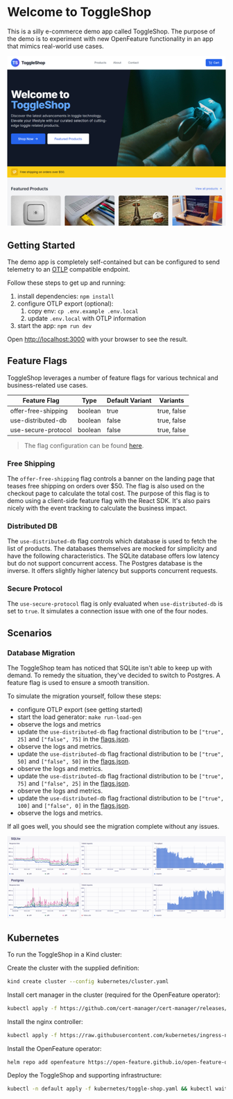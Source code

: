 # Welcome to ToggleShop

This is a silly e-commerce demo app called ToggleShop.
The purpose of the demo is to experiment with new OpenFeature functionality in an app that mimics real-world use cases.

![ToggleShop screenshot](./public/img/screenshot.png)

## Getting Started

The demo app is completely self-contained but can be configured to send telemetry to an [OTLP](https://opentelemetry.io/docs/specs/otel/protocol/) compatible endpoint.

Follow these steps to get up and running:

1. install dependencies: `npm install`
2. configure OTLP export (optional):
   1. copy env: `cp .env.example .env.local`
   2. update `.env.local` with OTLP information
3. start the app: `npm run dev`

Open [http://localhost:3000](http://localhost:3000) with your browser to see the result.

## Feature Flags

ToggleShop leverages a number of feature flags for various technical and business-related use cases.

| Feature Flag        | Type    | Default Variant | Variants    |
| ------------------- | ------- | --------------- | ----------- |
| offer-free-shipping | boolean | true            | true, false |
| use-distributed-db  | boolean | false           | true, false |
| use-secure-protocol | boolean | false           | true, false |

> The flag configuration can be found [here](./flags.json).

### Free Shipping

The `offer-free-shipping` flag controls a banner on the landing page that teases free shipping on orders over $50.
The flag is also used on the checkout page to calculate the total cost.
The purpose of this flag is to demo using a client-side feature flag with the React SDK.
It's also pairs nicely with the event tracking to calculate the business impact.

### Distributed DB

The `use-distributed-db` flag controls which database is used to fetch the list of products.
The databases themselves are mocked for simplicity and have the following characteristics.
The SQLite database offers low latency but do not support concurrent access.
The Postgres database is the inverse.
It offers slightly higher latency but supports concurrent requests.

### Secure Protocol

The `use-secure-protocol` flag is only evaluated when `use-distributed-db` is set to `true`.
It simulates a connection issue with one of the four nodes.

## Scenarios

### Database Migration

The ToggleShop team has noticed that SQLite isn't able to keep up with demand.
To remedy the situation, they've decided to switch to Postgres.
A feature flag is used to ensure a smooth transition.

To simulate the migration yourself, follow these steps:

- configure OTLP export (see getting started)
- start the load generator: `make run-load-gen`
- observe the logs and metrics
- update the `use-distributed-db` flag fractional distribution to be `["true", 25]` and `["false", 75]` in the [flags.json](./flags.json).
- observe the logs and metrics.
- update the `use-distributed-db` flag fractional distribution to be `["true", 50]` and `["false", 50]` in the [flags.json](./flags.json).
- observe the logs and metrics.
- update the `use-distributed-db` flag fractional distribution to be `["true", 75]` and `["false", 25]` in the [flags.json](./flags.json).
- observe the logs and metrics.
- update the `use-distributed-db` flag fractional distribution to be `["true", 100]` and `["false", 0]` in the [flags.json](./flags.json).
- observe the logs and metrics.

If all goes well, you should see the migration complete without any issues.

![telemetry](./public/img/telemetry.png)

## Kubernetes

To run the ToggleShop in a Kind cluster:

Create the cluster with the supplied definition:

```sh
kind create cluster --config kubernetes/cluster.yaml
```

Install cert manager in the cluster (required for the OpenFeature operator):

```sh
kubectl apply -f https://github.com/cert-manager/cert-manager/releases/download/v1.13.2/cert-manager.yaml && kubectl wait --timeout=60s --for condition=Available=True deploy --all -n 'cert-manager'
```

Install the nginx controller:

```sh
kubectl apply -f https://raw.githubusercontent.com/kubernetes/ingress-nginx/main/deploy/static/provider/kind/deploy.yaml && kubectl wait --timeout=60s --for condition=Available=True deploy --all -n 'ingress-nginx'
```

Install the OpenFeature operator:

```sh
helm repo add openfeature https://open-feature.github.io/open-feature-operator/ && helm repo update && helm upgrade --install open-feature-operator openfeature/open-feature-operator
```

Deploy the ToggleShop and supporting infrastructure:

```sh
kubectl -n default apply -f kubernetes/toggle-shop.yaml && kubectl wait --timeout=60s deployment --for condition=Available=True -l 'app=toggle-shop' -n 'default'
```
